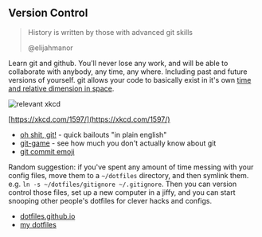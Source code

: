 ## Version Control

> History is written by those with advanced git skills
>
> @elijahmanor

Learn git and github. You'll never lose any work, and will be able to collaborate with anybody, any time, any where. Including past and future versions of yourself. git allows your code to basically exist in it's own [time and relative dimension in space](https://en.wikipedia.org/wiki/TARDIS).

![relevant xkcd](https://imgs.xkcd.com/comics/git_2x.png)

[https://xkcd.com/1597/](https://xkcd.com/1597/)

* [oh shit, git!](http://ohshitgit.com/) - quick bailouts "in plain english"
* [git-game](https://github.com/git-game/git-game) - see how much you don't actually know about git
* [git commit emoji](https://github.com/dannyfritz/commit-message-emoji)

Random suggestion: if you've spent any amount of time messing with your config files, move them to a `~/dotfiles` directory, and then symlink them. e.g. `ln -s ~/dotfiles/gitignore ~/.gitignore`. Then you can version control those files, set up a new computer in a jiffy, and you can start snooping other people's dotfiles for clever hacks and configs.
* [dotfiles.github.io](https://dotfiles.github.io/)
* [my dotfiles](https://github.com/chrisman/dotfiles)

